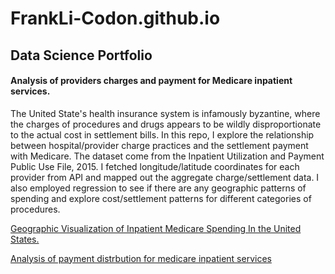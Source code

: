 # FrankLi-Codon.github.io
## Data Science Portfolio

#### **Analysis of providers charges and payment for Medicare inpatient services.**

  The United State's health insurance system is infamously byzantine, where the charges of procedures and drugs appears to be wildly disproportionate to the actual cost in settlement bills. In this repo, I explore the relationship between hospital/provider charge practices and the settlement payment with Medicare. 
  The dataset come from the Inpatient Utilization and Payment Public Use File, 2015. I fetched longitude/latitude coordinates for each provider from API and mapped out the aggregate charge/settlement data. I also employed regression to see if there are any geographic patterns of spending and explore cost/settlement patterns for different categories of procedures. 


<a href="https://nbviewer.jupyter.org/github/FrankLi-Codon/GIS-Data-Visualization/blob/master/Visualization.ipynb">Geographic Visualization of Inpatient Medicare Spending In the United States.</a>

<a href="http://nbviewer.jupyter.org/github/FrankLi-Codon/GIS-Data-Visualization/blob/master/Analyzing%20Distribution%20.ipynb">Analysis of payment distrbution for medicare inpatient services</a>



